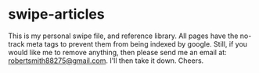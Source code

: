 # swipe-articles

This is my personal swipe file, and reference library. All pages have the no-track meta tags to prevent them from being indexed by google.  Still, if you would like me to remove anything, then please send me an email at: robertsmith88275@gmail.com.  I'll then take it down. Cheers.
